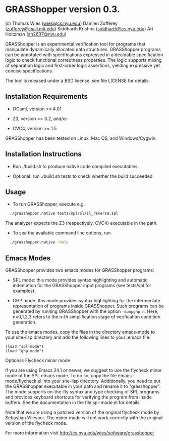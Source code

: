 GRASShopper version 0.3.
========================

(c) Thomas Wies (wies@cs.nyu.edu)
    Damien Zufferey (zufferey@csail.mit.edu)
    Siddharth Krishna (siddharth@cs.nyu.edu)
    Ari Holtzman (ah2637@nyu.edu)

GRASShopper is an experimental verification tool for programs that
manipulate dynamically allocated data structures. GRASShopper programs
can be annotated with specifications expressed in a decidable
specification logic to check functional correctness properties. The
logic supports mixing of separation logic and first-order logic
assertions, yielding expressive yet concise specifications.

The tool is released under a BSD license, see file LICENSE for
details.


Installation Requirements
-------------------------
- OCaml, version >= 4.01

- Z3, version >= 3.2, and/or

- CVC4, version >= 1.5

GRASShopper has been tested on Linux, Mac OS, and Windows/Cygwin.


Installation Instructions 
-------------------------
- Run 
     ./build.sh
  to produce native code compiled executables.

- Optional: run
     ./build.sh tests
  to check whether the build succeeded.

Usage
-------------------------
- To run GRASShopper, execute e.g.
```bash
  ./grasshopper.native tests/spl/sl/sl_reverse.spl
```
  The analyzer expects the Z3 (respectively, CVC4) executable in the path.

- To see the available command line options, run
```bash
  ./grasshopper.native -help
```

Emacs Modes
-------------------------
GRASShopper provides two emacs modes for GRASShopper programs:

- SPL mode: this mode provides syntax highlighting and automatic
  indentation for the GRASShopper input programs (see tests/spl for
  examples).

- GHP mode: this mode provides syntax highlighting for the intermediate 
  representation of programs inside GRASShopper. Such programs can be
  generated by running GRASShopper with the option `-dumpghp n`.
  Here, n=0,1,2,3 refers to the n-th simplification stage of
  verification condition generation.

To use the emacs modes, copy the files in the directory emacs-mode to
your site-lisp directory and add the following lines to your .emacs file:

```elisp
(load "spl-mode")   
(load "ghp-mode")
```

Optional: Flycheck minor mode

If you are using Emacs 24.1 or newer, we suggest to use the
flycheck minor mode of the SPL emacs mode. To do so, copy the file
emacs-mode/flycheck.el into your site-lisp directory. Additionally,
you need to put the GRASShopper executable in your path and rename it
to "grasshopper". The mode supports on-the-fly syntax and type
checking of SPL programs and provides keyboard shortcuts for verifying
the program from inside buffers. See the documentation in the file
spl-mode.el for details.

Note that we are using a patched version of the original flycheck mode
by Sebastian Wiesner. The minor mode will not work correctly with the
original version of the flycheck mode.

For more information visit http://cs.nyu.edu/wies/software/grasshopper
